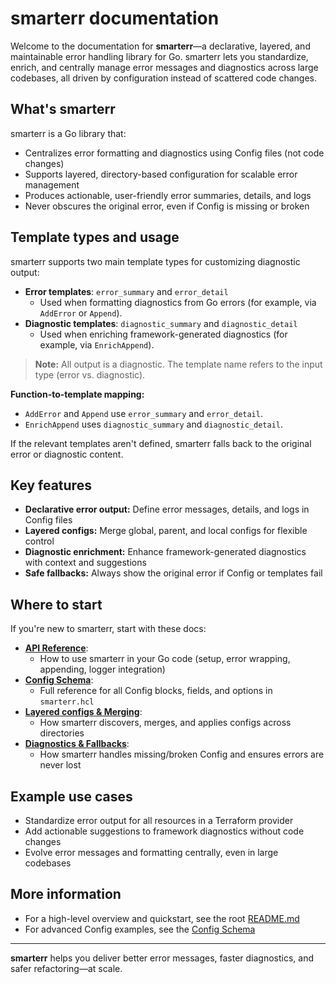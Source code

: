 # smarterr documentation

Welcome to the documentation for **smarterr**—a declarative, layered, and maintainable error handling library for Go. smarterr lets you standardize, enrich, and centrally manage error messages and diagnostics across large codebases, all driven by configuration instead of scattered code changes.

## What's smarterr

smarterr is a Go library that:

- Centralizes error formatting and diagnostics using Config files (not code changes)
- Supports layered, directory-based configuration for scalable error management
- Produces actionable, user-friendly error summaries, details, and logs
- Never obscures the original error, even if Config is missing or broken

## Template types and usage

smarterr supports two main template types for customizing diagnostic output:

- **Error templates**: `error_summary` and `error_detail`
  - Used when formatting diagnostics from Go errors (for example, via `AddError` or `Append`).
- **Diagnostic templates**: `diagnostic_summary` and `diagnostic_detail`
  - Used when enriching framework-generated diagnostics (for example, via `EnrichAppend`).

> **Note:** All output is a diagnostic. The template name refers to the input type (error vs. diagnostic).

**Function-to-template mapping:**

- `AddError` and `Append` use `error_summary` and `error_detail`.
- `EnrichAppend` uses `diagnostic_summary` and `diagnostic_detail`.

If the relevant templates aren't defined, smarterr falls back to the original error or diagnostic content.

## Key features

- **Declarative error output:** Define error messages, details, and logs in Config files
- **Layered configs:** Merge global, parent, and local configs for flexible control
- **Diagnostic enrichment:** Enhance framework-generated diagnostics with context and suggestions
- **Safe fallbacks:** Always show the original error if Config or templates fail

## Where to start

If you're new to smarterr, start with these docs:

- [**API Reference**](api.md):
  - How to use smarterr in your Go code (setup, error wrapping, appending, logger integration)
- [**Config Schema**](schema.md):
  - Full reference for all Config blocks, fields, and options in `smarterr.hcl`
- [**Layered configs & Merging**](layering.md):
  - How smarterr discovers, merges, and applies configs across directories
- [**Diagnostics & Fallbacks**](diagnostics.md):
  - How smarterr handles missing/broken Config and ensures errors are never lost

## Example use cases

- Standardize error output for all resources in a Terraform provider
- Add actionable suggestions to framework diagnostics without code changes
- Evolve error messages and formatting centrally, even in large codebases

## More information

- For a high-level overview and quickstart, see the root [README.md](../README.md)
- For advanced Config examples, see the [Config Schema](schema.md)

---

**smarterr** helps you deliver better error messages, faster diagnostics, and safer refactoring—at scale.
